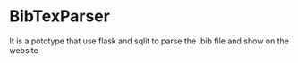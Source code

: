 BibTexParser
============
It is a pototype that use flask and sqlit to parse the .bib file and show on the website
